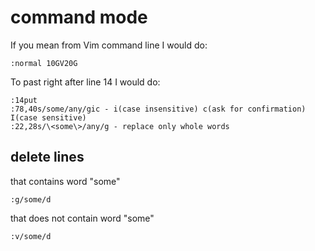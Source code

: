 # command mode

If you mean from Vim command line I would do:

```vim
:normal 10GV20G
```

To past right after line 14 I would do:

```vim
:14put
:78,40s/some/any/gic - i(case insensitive) c(ask for confirmation) I(case sensitive)
:22,28s/\<some\>/any/g - replace only whole words
```

## delete lines

that contains word "some"

```vim
:g/some/d
```

that does not contain word "some"

```vim
:v/some/d
```
